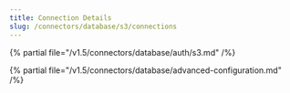 ```yaml
---
title: Connection Details
slug: /connectors/database/s3/connections
---
```



{% partial file="/v1.5/connectors/database/auth/s3.md" /%}

{% partial file="/v1.5/connectors/database/advanced-configuration.md" /%}